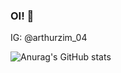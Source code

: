 ### OI! 👋
IG: @arthurzim_04

![Anurag's GitHub stats](https://github-readme-stats.vercel.app/api?username=ThurzimZK&show_icons=true&theme=dark)

